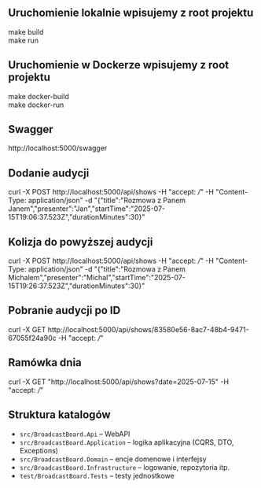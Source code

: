 ## Uruchomienie lokalnie wpisujemy z root projektu

make build  
make run

## Uruchomienie w Dockerze wpisujemy z root projektu

make docker-build  
make docker-run

## Swagger

http://localhost:5000/swagger

## Dodanie audycji

curl -X POST http://localhost:5000/api/shows -H "accept: _/_" -H "Content-Type: application/json" -d "{\"title\":\"Rozmowa z Panem Janem\",\"presenter\":\"Jan\",\"startTime\":\"2025-07-15T19:06:37.523Z\",\"durationMinutes\":30}"

## Kolizja do powyższej audycji

curl -X POST http://localhost:5000/api/shows -H "accept: _/_" -H "Content-Type: application/json" -d "{\"title\":\"Rozmowa z Panem Michalem\",\"presenter\":\"Michal\",\"startTime\":\"2025-07-15T19:26:37.523Z\",\"durationMinutes\":30}"

## Pobranie audycji po ID

curl -X GET http://localhost:5000/api/shows/83580e56-8ac7-48b4-9471-67055f24a90c -H "accept: _/_"

## Ramówka dnia

curl -X GET "http://localhost:5000/api/shows?date=2025-07-15" -H "accept: _/_"

## Struktura katalogów

- `src/BroadcastBoard.Api` – WebAPI
- `src/BroadcastBoard.Application` – logika aplikacyjna (CQRS, DTO, Exceptions)
- `src/BroadcastBoard.Domain` – encje domenowe i interfejsy
- `src/BroadcastBoard.Infrastructure` – logowanie, repozytoria itp.
- `test/BroadcastBoard.Tests` – testy jednostkowe
